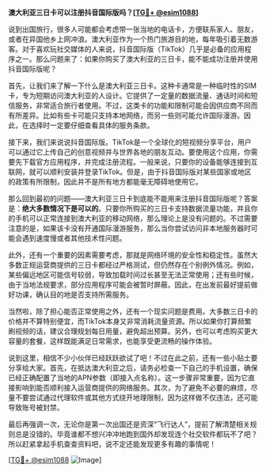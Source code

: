 **澳大利亚三日卡可以注册抖音国际版吗？[[TG💪+ @esim1088](https://t.me/s/esim1088)]**

说到出国旅行，很多人可能都会考虑带一张当地的电话卡，方便联系家人、朋友，或者在异国他乡上网冲浪。澳大利亚作为一个热门旅游目的地，每年吸引着无数游客。对于喜欢玩社交媒体的人来说，抖音国际版（TikTok）几乎是必备的应用程序之一。那么问题来了：如果你购买了澳大利亚的三日卡，能不能成功注册并使用抖音国际版呢？

首先，让我们来了解一下什么是澳大利亚三日卡。这种卡通常是一种临时性的SIM卡，专为短期访问澳大利亚的人设计。它提供了一定量的数据流量、通话时间和短信服务，非常适合旅行者使用。不过，这类卡的功能和限制可能会因供应商不同而有所差异。比如有些卡可能只支持本地网络，而另一些则可能允许国际漫游。因此，在选择时一定要仔细查看具体的服务条款。

接下来，我们来说说抖音国际版。TikTok是一个全球化的短视频分享平台，用户可以通过它上传自己的创意视频并与世界各地的朋友互动。要使用这个应用，你需要先下载官方应用程序，并完成注册流程。一般来说，只要你的设备能够连接到互联网，就可以顺利安装并登录TikTok。但是，由于抖音国际版对某些国家或地区的政策有所限制，因此并不是所有地方都能毫无障碍地使用它。

那么回到最初的问题——澳大利亚三日卡到底能不能用来注册抖音国际版呢？答案是：**绝大多数情况下是可以的**。只要你所购买的三日卡支持数据流量功能，并且你的手机可以正常连接到澳大利亚的移动网络，那么理论上是没有问题的。不过需要注意的是，如果该卡没有开通国际漫游服务，那么当你尝试访问非本地服务器时可能会遇到速度慢或者其他技术性问题。

此外，还有一个重要的因素需要考虑，那就是网络环境的安全性和稳定性。虽然大多数正规运营商提供的三日卡都经过严格测试，但仍然存在个别例外情况。例如，某些偏远地区可能信号较弱，导致加载时间过长甚至无法正常使用；还有些时候，由于当地法规要求，部分应用程序可能会被暂时屏蔽。因此，在出发前最好提前做好功课，确认目的地是否支持所需服务。

当然啦，除了担心能否正常使用之外，还有一个现实问题是费用。大多数三日卡的价格并不算特别便宜，而TikTok本身又非常消耗流量资源。所以如果你打算频繁刷视频的话，建议合理规划每日用量，避免超出预算。另外，也可以考虑购买更大容量的套餐，这样既能满足日常需求，也能享受更流畅的操作体验。

说到这里，相信不少小伙伴已经跃跃欲试了吧！不过在此之前，还有一些小贴士要分享给大家。首先，在抵达澳大利亚之后，请务必检查一下自己的手机设置，确保已经正确配置了当地的APN参数（即接入点名称）。这一步骤非常重要，因为它直接影响到能否顺利接入运营商提供的网络服务。其次，为了避免不必要的麻烦，尽量不要尝试通过代理软件或其他方式绕开地理限制，因为这样做不仅违法，还可能导致账号被封禁。

最后再强调一次，无论你是第一次出国还是资深“飞行达人”，提前了解清楚相关规则总是没错的。毕竟谁都不想兴冲冲地跑到国外却发现连个社交软件都玩不了吧？所以赶紧拿起手机查查资料吧，说不定还能发现更多有趣的事情呢！

[[TG💪+ @esim1088](https://t.me/s/esim1088) ![Image](https://i.postimg.cc/4NQfJmqS/Snipaste-2025-05-13-00-14-12.png)]